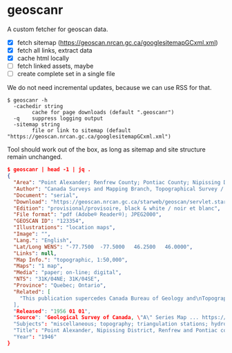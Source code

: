 # geoscanr

A custom fetcher for geoscan data.

* [x] fetch sitemap (https://geoscan.nrcan.gc.ca/googlesitemapGCxml.xml)
* [x] fetch all links, extract data
* [x] cache html locally
* [ ] fetch linked assets, maybe
* [ ] create complete set in a single file

We do not need incremental updates, because we can use RSS for that.

```
$ geoscanr -h
  -cachedir string
        cache for page downloads (default ".geoscanr")
  -q    suppress logging output
  -sitemap string
        file or link to sitemap (default "https://geoscan.nrcan.gc.ca/googlesitemapGCxml.xml")
```

Tool should work out of the box, as long as sitemap and site structure remain unchanged.

```json
$ geoscanr | head -1 | jq .
{
  "Area": "Point Alexander; Renfrew County; Pontiac County; Nipissing District",
  "Author": "Canada Surveys and Mapping Branch, Topographical Survey / ... la cartographie, levés ...",
  "Document": "serial",
  "Download": "https://geoscan.nrcan.gc.ca/starweb/geoscan/servlet.starweb?path=...",
  "Edition": "provisional/provisoire, black & white / noir et blanc",
  "File format": "pdf (Adobe® Reader®); JPEG2000",
  "GEOSCAN ID": "123354",
  "Illustrations": "location maps",
  "Image": "",
  "Lang.": "English",
  "Lat/Long WENS": "-77.7500  -77.5000   46.2500   46.0000",
  "Links": null,
  "Map Info.": "topographic, 1:50,000",
  "Maps": "1 map",
  "Media": "paper; on-line; digital",
  "NTS": "31K/04NE; 31K/04SE",
  "Province": "Quebec; Ontario",
  "Related": [
    "This publication supercedes Canada Bureau of Geology and\nTopography, ...
  ],
  "Released": "1956 01 01",
  "Source": "Geological Survey of Canada, \"A\" Series Map ... https://doi.org/10.4095/123354",
  "Subjects": "miscellaneous; topography; triangulation stations; hydrography; streams; marshes; reefs",
  "Title": "Point Alexander, Nipissing District, Renfrew and Pontiac counties, Ontario and Québec",
  "Year": "1946"
}
```
